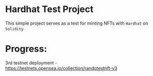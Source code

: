 # Hardhat Test Project

This simple project serves as a test for minting NFTs with `Hardhat` on `Solidity`.

# Progress:

3rd testnet deployment - https://testnets.opensea.io/collection/randotestnft-v3